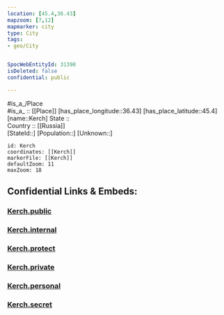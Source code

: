 ```yaml
---
location: [45.4,36.43] 
mapzoom: [7,12] 
mapmarker: city 
type: City
tags:
- geo/City


SpocWebEntityId: 31390
isDeleted: false
confidential: public

---
```

#is_a_/Place  
#is_a_ :: [[Place]] 
[has_place_longitude::36.43] 
[has_place_latitude::45.4] 
[name::Kerch] 
State ::  
Country :: [[Russia]]  
[StateId::] 
[Population::] 
[Unknown::] 


```leaflet
id: Kerch
coordinates: [[Kerch]] 
markerFile: [[Kerch]] 
defaultZoom: 11 
maxZoom: 18
```


## Confidential Links & Embeds: 

### [Kerch.public](/_public/\Earth\Continent\Europe\Europe~East\Ukraine\Regions~Ukraine\Crimea\CityKerch.public.md) 

### [Kerch.internal](/_internal/\Earth\Continent\Europe\Europe~East\Ukraine\Regions~Ukraine\Crimea\CityKerch.internal.md) 

### [Kerch.protect](/_protect/\Earth\Continent\Europe\Europe~East\Ukraine\Regions~Ukraine\Crimea\CityKerch.protect.md) 

### [Kerch.private](/_private/\Earth\Continent\Europe\Europe~East\Ukraine\Regions~Ukraine\Crimea\CityKerch.private.md) 

### [Kerch.personal](/_personal/\Earth\Continent\Europe\Europe~East\Ukraine\Regions~Ukraine\Crimea\CityKerch.personal.md) 

### [Kerch.secret](/_secret/\Earth\Continent\Europe\Europe~East\Ukraine\Regions~Ukraine\Crimea\CityKerch.secret.md)

